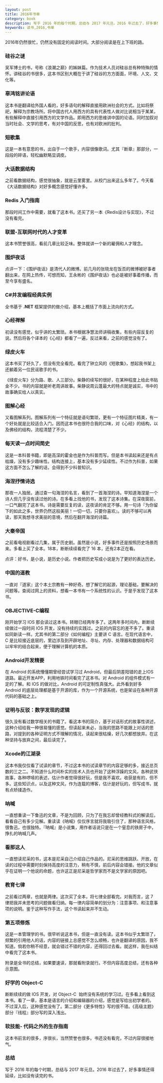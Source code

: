 ```yaml
---
layout: post
title: 2016年书单
category: book
description: 写于 2016 年的每个时期，总结与 2017 年元旦。2016 年过去了，好多事情还得延续，比如没有读完的书。
keywords: 读书,2016,书单
---
```


2016年仍然很忙，仍然没有固定的阅读时间。大部分阅读是在上下班的路。

 ### 硅谷之谜 

吴军博士的书，号称《浪潮之巅》的姊妹篇。作为技术人员对硅谷总有种特殊的情怀。讲硅谷的书很多，这本书区别大概在于讲了硅谷的方方面面，环境、人文、文化等。

###  辜鸿铭讲论语

这本书是翻译给外国人看的，好多语句的解释直接用欧洲社会的方式。比如将祭祀，解释为宗教场所。将中国古代人用西方的具有代表性人做对比说相当于某某，有些解释中直接引用西方的文学作品。即用西方的思维讲中国的论语。同时加叙对当时社会、文学的思考，有对中国的反思，也有对欧洲的批判。

###  短歌集

这是一本有意思的书，出自于一个歌手，内容很像歌词。尤其『断章』那部分，一段段的碎语，轻松幽默略显调皮。

### 大话数据结构

之前看数据结构，感觉很抽象，就是云里雾里。从校门出来这么多年了。今天看《大话数据结构》对好多概念感觉好懂许多。

### Redis 入门指南

那段时间工作中需要，就看了这本书。还买了另一本《Redis设计与实现》，不过没有看完。

### 联盟-互联网时代的人才变革

这本书赞誉很高，看前几章比较乏味。整体就讲一个新的雇佣和人才理念。

### 围炉夜话

点评一下：《围炉夜话》是清代人的微博。前几月的张晓龙在饭否的微博被好事者翻出来，在网上热传，可想而知，王永彬的《围炉夜话》也必是被好事着传播，而至今享有盛名。

### C#并发编程经典实例

全书基于 **.NET** 框架提供的做介绍，基本上概括了市面上流向的方式。

### 心经禅解

初读没有感觉，似乎讲的太繁琐。本书根据净慧法师讲稿收集，有些内容反复的说。然后将各个译本的《心经》都看了一遍，反过来看，之前的感觉没有了。

### 绿皮火车

这本书买了好久了，但没有完全看完。看完了钟立风的《短歌集》，想起我书架上还躺着另一位民谣歌手的书。

《绿皮火车》分为路、歌、人三部分。柴静的续写的很好，在某种程度上给此书贴金不少。书的内容就是听老周讲故事。柴静说周云蓬最大的特点就是诚实，书中的故事确实给人以真实。

### 图解心经

又看图解系列。图解系列有一个特征就是语句繁琐，更有一个特征图片精美，有一个好处就是比较适合入门。因而这本书也很符合我的口味，对《心经》的结构，以及佛经的结构，流程清楚了不少。

### 每天读一点时间简史

这是一本科普书籍，即是高深的霍金也是作为科普而写。但是本书读起来还是有点枯燥，没有多少趣味性。结构连接上，基本没有多少延续性。不过作为科普，如果这方面不怎么了解的话，会得到不少科普知识。

### 海涅抒情诗选 

那夜一人独居。通过查一句海涅的名言，看到了一首海涅的诗。早知道海涅是一个诗人但几乎没有读过他的诗。在多看上找他的书，发现了这本诗集。在深夜窗前，一口气翻完了这本书。诗是需要反复的读，这夜读的肯定不够。用一句诗『为你留下的如此之多，世界仍然这般美丽！一切一切，只要你喜欢』。读的不够可以再读，那天我想寻求美丽的意境，然后在翻开海涅的诗篇。


### 大秦帝国
之前看电视剧看过几集，属于历史剧。虽然是小说，好多事件还是按照历史场景而来。多看上买了全本。18本，断断续续看完了 16 本，还有2本正在看。

点评：好书，是小说，是历史小说。作者把历史写成小说是为了更好的表达历史。

### 中国的道教

一直对『道家』这个本土宗教有一种好奇。想了解它的起源，理论基础，要解决的问题等。查阅过网上的资料，想看一本书有一个系统性的认识。于是乎发现了这本书。

### OBJECTIVE-C编程

刚开始学习 IOS 那会读过这本书。转眼已经两年多了。这两年多时间内，断断续续做过一段时间 IOS 开发，没有持续的实践过。之前的内容忘的差不多了。重读如同新读一样。尤其书的第二部分《如何编程》主要讲 C 语言。在现代语言中，C 是比较接近底层的，里边涉及到开辟地址、寻址、内存、处理器和数据结构可以牢牢的结合起来，便于理解计算机的本质。

### Android开发精要

在 Android 的系统懵懂期曾经尝试学习过 Android，但最后阴差阳错的走上IOS  道路。最近开发APP，利用地铁时间看完了这本书。对 Android 的组件模式有一定的了解。和 IOS 的做对比，Android 的可定制性真强大。此外看到好多 Android 的底层处理都是基于开源的库，作为一个开源系统，也是架设在各种开源代码的基础之上。

### 证明与反驳：数学发现的逻辑

很久没有看过数学相关的书籍了。看这本书的简介，基于对话形式的故事性讲述，这种介绍给我一种很易懂的感觉。但读起来未必，当我的思路不能跟上对话的思路，对提到的各种证明方式不理解的情况，读起来很枯燥，好几次都想放弃。在这种坚持与放弃之间，最后读完了。

### Xcode的江湖录

这本书我仅仅看了试读的章节，不过这本书的试读章节的内容足够的多，接近总页数的三之二。不知道什么时间朴实的技术人员也开始了这种浮躁的文风，各种武侠故事，各种啰嗦的表述，估计作者觉得很好玩，但是我不喜欢。收获是有的，但不多。这些知识点，以及这种文风，作为连载的博客，估计是好玩的，但写成书，就有点矫揉造作。

### 呐喊 

一直想重读一下鲁迅的文章，不是为回顾，只为了在我忘却曾经教科式的解读后，看看自己有多少见解。重读读《呐喊》仅仅序言就将我吸引住了，那种语言风格，很鲁迅，也很独特。『呐喊』是小说集，用作者话说只是在一个窒息的铁房子中，挣扎的呐喊几声。

### 看那这人 

一直想读尼采的书，这本是尼采自己介绍自己作品的。尼采的思维跳跃、开放，在读的过程中需要时刻保持高度的注意力，稍有不慎，前后内容会错接。他的文章似乎在证明一个他说的命题，也许这正是尼采是哲学家而不是文学家的原因吧。

### 教育七律

之前看过两章，也就是两律。这次买了全本，将七律全部看完。对我而言，这 7 律把我并未思考的问题做看归纳。每一律内容简单的划分为：注意事项、和注意事项的说明。鉴于这种写作手法，这个书读起来并不生动。

### 第五项修炼

这是一本管理学的书。很早听说这本书，但是一直没有读。这本书似乎太繁琐了，频繁的引用他人的话，内容的链接上总感觉不怎么顺畅，也许是翻译的原因，我不知道。倘若你稍不经意，就会错过不错的内容，还得回过去看。就这样，我在纠结中看完了这本书。

附录是全书的总结，如果要速读，那就看附录就行。不但内容高度总结，还有各种示意图。

### 好学的 Object-C 

断断续续的做 IOS 开发，对 Object-C  始终没有系统的学习过。在多看上看到这本书。看了一章，基本是语言的介绍和编辑器的介绍，感觉是写给出初学者的。 不过深入后，这种感觉没有了。第二部分《更多特性》写的很不错。《高级主题》部分『线程』部分写的深入浅出。



### 软技能- 代码之外的生存指南

这本书前言的很多，序很长，当然赞誉也很多。书还没有看完，不过内容很接地气。



### 总结

写于 2016 年的每个时期，总结与 2017 年元旦。2016 年过去了，好多事情还得延续，比如没有读完的书。

